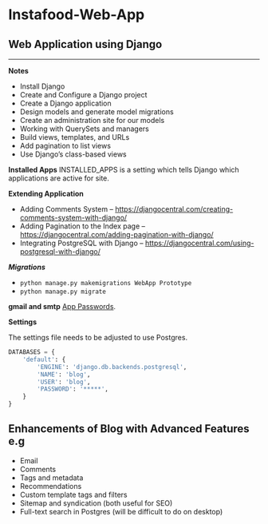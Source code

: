 # Instafood-Web-App
## Web Application using Django

---
**Notes**

* Install Django
* Create and Configure a Django project
* Create a Django application
* Design models and generate model migrations
* Create an administration site for our models
* Working with QuerySets and managers
* Build views, templates, and URLs
* Add pagination to list views
* Use Django’s class-based views

**Installed Apps**
INSTALLED_APPS is a setting which tells Django which applications are active for site.

**Extending Application**
* Adding Comments System – https://djangocentral.com/creating-comments-system-with-django/
* Adding Pagination to the Index page – https://djangocentral.com/adding-pagination-with-django/
* Integrating PostgreSQL with Django – https://djangocentral.com/using-postgresql-with-django/

***Migrations***
* `python manage.py makemigrations WebApp Prototype`
* `python manage.py migrate`

**gmail and smtp** [App Passwords](https://support.google.com/accounts/answer/185833?p=InvalidSecondFactor&visit_id=637344913016438884-914897482&rd=1).

**Settings**

The settings file needs to be adjusted to use Postgres.

```python
DATABASES = {
    'default': {
        'ENGINE': 'django.db.backends.postgresql',
        'NAME': 'blog',
        'USER': 'blog',
        'PASSWORD': '*****',
    }
}
```

## Enhancements of Blog with Advanced Features e.g
* Email
* Comments
* Tags and metadata
* Recommendations
* Custom template tags and filters
* Sitemap and syndication (both useful for SEO)
* Full-text search in Postgres (will be difficult to do on desktop)


